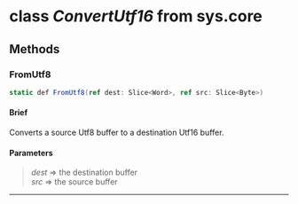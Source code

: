 # class *ConvertUtf16* from sys.core

## Methods

### FromUtf8

```C#
static def FromUtf8(ref dest: Slice<Word>, ref src: Slice<Byte>)
```

#### Brief
Converts a source Utf8 buffer to a destination Utf16 buffer.

#### Parameters
> *dest* => the destination buffer  
> *src* => the source buffer  
***

